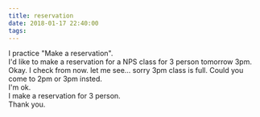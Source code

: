 ```yaml
---
title: reservation
date: 2018-01-17 22:40:00
tags:
---
```


I practice "Make a reservation".  
I'd like to make a reservation for a NPS class for 3 person tomorrow 3pm.  
Okay. I check from now. let me see... sorry 3pm class is full. Could you come to 2pm or 3pm insted.  
I'm ok.  
I make a reservation for 3 person.  
Thank you.  
